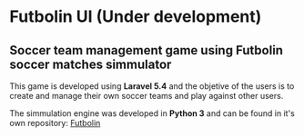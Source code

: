 # Futbolin UI (Under development)
## Soccer team management game using Futbolin soccer matches simmulator

This game is developed using **Laravel 5.4** and the objetive of the users is to create and manage their own soccer teams and play against other users.

The simmulation engine was developed in **Python 3** and can be found in it's own repository: [Futbolin](https://github.com/AngelGris/futbolin)
